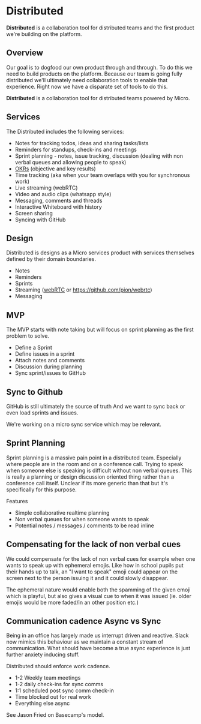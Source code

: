 # Distributed

**Distributed** is a collaboration tool for distributed teams and the first product we're building on the platform.

## Overview

Our goal is to dogfood our own product through and through. To do this we need to build products on the 
platform. Because our team is going fully distributed we'll ultimately need collaboration tools to enable 
that experience. Right now we have a disparate set of tools to do this. 

**Distributed** is a collaboration tool for distributed teams powered by Micro.

## Services

The Distributed includes the following services:

- Notes for tracking todos, ideas and sharing tasks/lists
- Reminders for standups, check-ins and meetings
- Sprint planning - notes, issue tracking, discussion (dealing with non verbal queues and allowing people to speak)
- [OKRs](https://en.wikipedia.org/wiki/OKR) (objective and key results)
- Time tracking (aka when your team overlaps with you for synchronous work)
- Live streaming (webRTC)
- Video and audio clips (whatsapp style)
- Messaging, comments and threads
- Interactive Whiteboard with history
- Screen sharing
- Syncing with GitHub

## Design

Distributed is designs as a Micro services product with services themselves defined by their domain boundaries.

- Notes
- Reminders
- Sprints
- Streaming ([webRTC](https://webrtc.org/) or https://github.com/pion/webrtc)
- Messaging 

## MVP

The MVP starts with note taking but will focus on sprint planning as the first problem to solve.

- Define a Sprint
- Define issues in a sprint
- Attach notes and comments
- Discussion during planning
- Sync sprint/issues to GitHub

## Sync to Github

GitHub is still ultimately the source of truth 
And we want to sync back or even load sprints and issues.

We're working on a micro sync service which may be relevant. 

## Sprint Planning

Sprint planning is a massive pain point in a distributed team. Especially where people are in the room and on a conference call. 
Trying to speak when someone else is speaking is difficult without non verbal queues. This is really a planning or 
design discussion oriented thing rather than a conference call itself. Unclear if its more generic than that but it's 
specifically for this purpose.

Features

- Simple collaborative realtime planning
- Non verbal queues for when someone wants to speak
- Potential notes / messages / comments to be read inline

## Compensating for the lack of non verbal cues

We could compensate for the lack of non verbal cues for example when one wants to speak up with ephemeral emojis.
Like how in school pupils put their hands up to talk, an "I want to speak" emoji could appear on the screen next 
to the person issuing it and it could slowly disappear.

The ephemeral nature would enable both the spamming of the given emoji which is playful, but also gives a visual 
cue to when it was issued (ie. older emojis would be more faded/in an other position etc.)

## Communication cadence Async vs Sync

Being in an office has largely made us interrupt driven and reactive. Slack now mimics this behaviour as we 
maintain a constant stream of communication. What should have become a true async experience is just further 
anxiety inducing stuff.

Distributed should enforce work cadence.

- 1-2 Weekly team meetings
- 1-2 daily check-ins for sync comms
- 1:1 scheduled post sync comm check-in
- Time blocked out for real work
- Everything else async

See Jason Fried on Basecamp's model.
